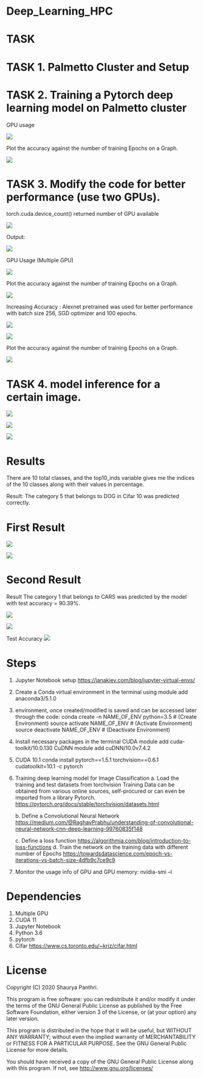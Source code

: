 # Deep_Learning_HPC

# TASK

# TASK 1. Palmetto Cluster and Setup
 

# TASK 2. Training a Pytorch deep learning model on Palmetto cluster

GPU usage

![](Images/Image/Picture1.png) 

Plot the accuracy against the number of training Epochs on a Graph.

![](Images/Image/Picture2.png)


# TASK 3. Modify the code for better performance (use two GPUs).

torch.cuda.device_count() returned number of GPU available

![](Images/Image/Picture5.png)

Output:

![](Images/Image/Picture6.png)


GPU Usage (Multiple GPU)

![](Images/Image/Picture3.png)

Plot the accuracy against the number of training Epochs on a Graph. 

![](Images/Image/Picture4.png)



Increasing Accuracy : Alexnet pretrained was used for better performance with batch size 256, SGD optimizer and 100 epochs.


![](Images/Image/Picture7.png)

![](Images/Image/Picture8.png)

Plot the accuracy against the number of training Epochs on a Graph. 

![](Images/Image/Picture9.png)

# TASK 4. model inference for a certain image.


![](Images/Image/Picture10.png)

![](Images/Image/Picture11.png)

![](Images/Image/Picture12.png)
# Results
There are 10 total classes, and the top10_inds variable gives me the indices of the 10 classes along with their values in percentage.

Result: The category 5 that belongs to DOG in Cifar 10 was predicted correctly.

# First Result 


![](Images/Image/Picture13.png)

![](Images/Image/Picture14.png)


# Second Result 
Result The category 1 that belongs to CARS was predicted by the model with test accuracy = 90.39%.


![](Images/Image/Picture15.png)

![](Images/Image/Picture16.png)

Test Accuracy 
![](Images/Image/Picture17.png)

# Steps
1. Jupyter Notebook setup https://janakiev.com/blog/jupyter-virtual-envs/

2. Create a Conda virtual environment in the terminal using module add anaconda3/5.1.0

3. environment, once created/modified is saved and can be accessed later through the code:
    conda create -n NAME_OF_ENV python=3.5 # (Create Environment)
    source activate NAME_OF_ENV # (Activate Environment)
    source deactivate NAME_OF_ENV # (Deactivate Environment)
    
4. Install necessary packages in the terminal
    CUDA module add cuda-toolkit/10.0.130
    CuDNN module add cuDNN/10.0v7.4.2
    
 5. CUDA 10.1
conda install pytorch==1.5.1 torchvision==0.6.1 cudatoolkit=10.1 -c pytorch

6. Training deep learning model for Image Classification
   a. Load the training and test datasets from torchvision
  Training Data can be obtained from various online sources, self-procured or can even be imported from a library
  Pytorch. https://pytorch.org/docs/stable/torchvision/datasets.html
  
    b. 	Define a Convolutional Neural Network https://medium.com/@RaghavPrabhu/understanding-of-convolutional-neural-network-cnn-deep-learning-99760835f148
  
   c. Define a loss function https://algorithmia.com/blog/introduction-to-loss-functions
   d.  Train the network on the training data with different number of Epochs https://towardsdatascience.com/epoch-vs-iterations-vs-batch-size-4dfb9c7ce9c9 


7.  Monitor the usage info of GPU and GPU memory: nvidia-smi –l


# Dependencies
1. Multiple GPU
2. CUDA 11
3. Jupyter Notebook
4. Python 3.6
5. pytorch
6. Cifar https://www.cs.toronto.edu/~kriz/cifar.html



# License
Copyright (C) 2020 Shaurya Panthri.

This program is free software: you can redistribute it and/or modify it under the terms of the GNU General Public License as published by the Free Software Foundation, either version 3 of the License, or (at your option) any later version.

This program is distributed in the hope that it will be useful, but WITHOUT ANY WARRANTY; without even the implied warranty of MERCHANTABILITY or FITNESS FOR A PARTICULAR PURPOSE. See the GNU General Public License for more details.

You should have received a copy of the GNU General Public License along with this program. If not, see http://www.gnu.org/licenses/
